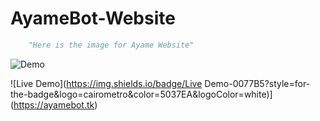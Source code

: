 # AyameBot-Website

```py
    "Here is the image for Ayame Website"
```
![Demo](https://cdn.discordapp.com/attachments/956850904311664673/961653965773242458/unknown.png)

![Live Demo](https://img.shields.io/badge/Live Demo-0077B5?style=for-the-badge&logo=cairometro&color=5037EA&logoColor=white)](https://ayamebot.tk)
